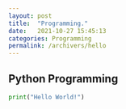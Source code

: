 ```yaml
---
layout: post
title:  "Programming."
date:   2021-10-27 15:45:13
categories: Programming
permalink: /archivers/hello
---
```

## Python Programming

```python
print("Hello World!")
```

